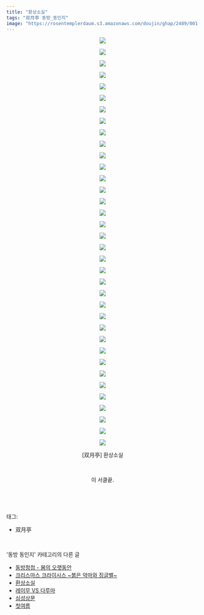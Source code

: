 ```yaml
---
title: "환상소실"
tags: "双月亭 동방_동인지"
image: "https://rosentemplerdaum.s3.amazonaws.com/doujin/ghap/2489/001.jpg"
---
```

<div class="article">
<p style="text-align: center; clear: none; float: none;"><img src="{{ site.imgserver10 }}/ghap/2489/001.jpg"/></p>
<p style="text-align: center; clear: none; float: none;"><img src="{{ site.imgserver10 }}/ghap/2489/002.jpg"/></p>
<p style="text-align: center; clear: none; float: none;"><img src="{{ site.imgserver10 }}/ghap/2489/003.jpg"/></p>
<p style="text-align: center; clear: none; float: none;"><img src="{{ site.imgserver10 }}/ghap/2489/004.jpg"/></p>
<p style="text-align: center; clear: none; float: none;"><img src="{{ site.imgserver10 }}/ghap/2489/005.jpg"/></p>
<p style="text-align: center; clear: none; float: none;"><img src="{{ site.imgserver10 }}/ghap/2489/006.jpg"/></p>
<p style="text-align: center; clear: none; float: none;"><img src="{{ site.imgserver10 }}/ghap/2489/007.jpg"/></p>
<p style="text-align: center; clear: none; float: none;"><img src="{{ site.imgserver10 }}/ghap/2489/008.jpg"/></p>
<p style="text-align: center; clear: none; float: none;"><img src="{{ site.imgserver10 }}/ghap/2489/009.jpg"/></p>
<p style="text-align: center; clear: none; float: none;"><img src="{{ site.imgserver10 }}/ghap/2489/010.jpg"/></p>
<p style="text-align: center; clear: none; float: none;"><img src="{{ site.imgserver10 }}/ghap/2489/011.jpg"/></p>
<p style="text-align: center; clear: none; float: none;"><img src="{{ site.imgserver10 }}/ghap/2489/012.jpg"/></p>
<p style="text-align: center; clear: none; float: none;"><img src="{{ site.imgserver10 }}/ghap/2489/013.jpg"/></p>
<p style="text-align: center; clear: none; float: none;"><img src="{{ site.imgserver10 }}/ghap/2489/014.jpg"/></p>
<p style="text-align: center; clear: none; float: none;"><img src="{{ site.imgserver10 }}/ghap/2489/015.jpg"/></p>
<p style="text-align: center; clear: none; float: none;"><img src="{{ site.imgserver10 }}/ghap/2489/016.jpg"/></p>
<p style="text-align: center; clear: none; float: none;"><img src="{{ site.imgserver10 }}/ghap/2489/017.jpg"/></p>
<p style="text-align: center; clear: none; float: none;"><img src="{{ site.imgserver10 }}/ghap/2489/018.jpg"/></p>
<p style="text-align: center; clear: none; float: none;"><img src="{{ site.imgserver10 }}/ghap/2489/019.jpg"/></p>
<p style="text-align: center; clear: none; float: none;"><img src="{{ site.imgserver10 }}/ghap/2489/020.jpg"/></p>
<p style="text-align: center; clear: none; float: none;"><img src="{{ site.imgserver10 }}/ghap/2489/021.jpg"/></p>
<p style="text-align: center; clear: none; float: none;"><img src="{{ site.imgserver10 }}/ghap/2489/022.jpg"/></p>
<p style="text-align: center; clear: none; float: none;"><img src="{{ site.imgserver10 }}/ghap/2489/023.jpg"/></p>
<p style="text-align: center; clear: none; float: none;"><img src="{{ site.imgserver10 }}/ghap/2489/024.jpg"/></p>
<p style="text-align: center; clear: none; float: none;"><img src="{{ site.imgserver10 }}/ghap/2489/025.jpg"/></p>
<p style="text-align: center; clear: none; float: none;"><img src="{{ site.imgserver10 }}/ghap/2489/026.jpg"/></p>
<p style="text-align: center; clear: none; float: none;"><img src="{{ site.imgserver10 }}/ghap/2489/027.jpg"/></p>
<p style="text-align: center; clear: none; float: none;"><img src="{{ site.imgserver10 }}/ghap/2489/028.jpg"/></p>
<p style="text-align: center; clear: none; float: none;"><img src="{{ site.imgserver10 }}/ghap/2489/029.jpg"/></p>
<p style="text-align: center; clear: none; float: none;"><img src="{{ site.imgserver10 }}/ghap/2489/030.jpg"/></p>
<p style="text-align: center; clear: none; float: none;"><img src="{{ site.imgserver10 }}/ghap/2489/031.jpg"/></p>
<p style="text-align: center; clear: none; float: none;"><img src="{{ site.imgserver10 }}/ghap/2489/032.jpg"/></p>
<p style="text-align: center; clear: none; float: none;"><img src="{{ site.imgserver10 }}/ghap/2489/033.jpg"/></p>
<p style="text-align: center; clear: none; float: none;"><img src="{{ site.imgserver10 }}/ghap/2489/034.jpg"/></p>
<p style="text-align: center; clear: none; float: none;"><img src="{{ site.imgserver10 }}/ghap/2489/035.jpg"/></p>
<p style="text-align: center; clear: none; float: none;"><img src="{{ site.imgserver10 }}/ghap/2489/036.jpg"/></p>
<p style="text-align: center; clear: none; float: none;">[双月亭] 환상소실</p>
<p style="text-align: center; clear: none; float: none;"><br/></p>
<p style="text-align: center; clear: none; float: none;">이 서클끝.</p>
<p><br/></p>
</div><br/>
<div class="tagTrail">
<p>태그: </p>
<ul>
<li>双月亭</li>
</ul>
</div><br/>
<div class="another">
<p>'동방 동인지' 카테고리의 다른 글</p>
<ul>
<li><a href="/ghap_2491">동방청첩 - 봄의 오랫동안</a></li>
<li><a href="/ghap_2490">크리스마스 크라이시스 ~붉은 악마와 징글벨~</a></li>
<li><a href="/ghap_2489">환상소실</a></li>
<li><a href="/ghap_2488">레이무 VS 다루마</a></li>
<li><a href="/ghap_2485">심성상문</a></li>
<li><a href="/ghap_2484">첫여름</a></li>
</ul>
</div><br/>
<div class="cb_module cb_fluid">
<div class="cb_wrt cb_profile">
</div><!-- commentList close -->
</div><br/>
